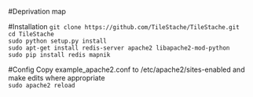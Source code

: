 #Deprivation map

#Installation
`git clone https://github.com/TileStache/TileStache.git`  
`cd TileStache`  
`sudo python setup.py install`  
`sudo apt-get install redis-server apache2 libapache2-mod-python`  
`sudo pip install redis mapnik`  

#Config
Copy example_apache2.conf to /etc/apache2/sites-enabled and make edits where appropriate  
`sudo apache2 reload`  